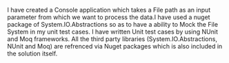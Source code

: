 
I have created a Console application which takes a File path as an input parameter from which we want to process the data.I have used a nuget package of System.IO.Abstractions so as to have a ability to Mock the File System in my unit test cases. I have written Unit test cases by using NUnit and Moq frameworks. All the third party libraries (System.IO.Abstractions, NUnit and Moq) are refrenced via Nuget packages which is also included in the solution itself.
